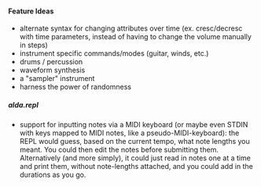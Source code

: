 #### Feature Ideas

- alternate syntax for changing attributes over time (ex. cresc/decresc with time parameters, instead of having to change the volume manually in steps)
- instrument specific commands/modes (guitar, winds, etc.)
- drums / percussion
- waveform synthesis
- a "sampler" instrument
- harness the power of randomness

##### alda.repl

- support for inputting notes via a MIDI keyboard (or maybe even STDIN with keys mapped to MIDI notes, like a pseudo-MIDI-keyboard): the REPL would guess, based on the current tempo, what note lengths you meant. You could then edit the notes before submitting them. Alternatively (and more simply), it could just read in notes one at a time and print them, without note-lengths attached, and you could add in the durations as you go.

